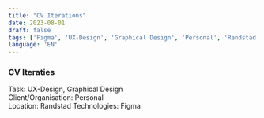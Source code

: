 ```yaml
---
title: "CV Iterations"
date: 2023-08-01
draft: false
tags: ['Figma', 'UX-Design', 'Graphical Design', 'Personal', 'Randstad']
language: 'EN'
---
```


### CV Iteraties
Task: UX-Design, Graphical Design   
Client/Organisation: Personal     
Location: Randstad
Technologies: Figma  

<!-- insert verschillende stappen in cv (fotos) met uitleg & datum -->